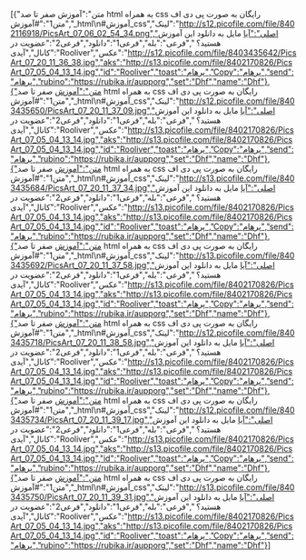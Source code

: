 [{"متن":"آموزش صفر تا صد html به همراه css رایگان به صورت پی دی اف ","متن1":"#آموزش_html\n#آموزش_css","لینک":"http://s12.picofile.com/file/8402116918/PicsArt_07_06_02_54_34.png","اصلی":"آیا مایل به دانلود این آموزش هستید؟ ","فرعی":"بله","فرعی1":"دانلود","فرعی2":"عضویت در کانال","آیدی":"Rooliver","عکس":"http://s12.picofile.com/file/8403435642/PicsArt_07_20_11_36_38.jpg","aks":"http://s13.picofile.com/file/8402170826/PicsArt_07_05_04_13_14.jpg","id":"Rooliver","toast":"پرهام","Copy":"پرهام","send":"پرهام","rubino":"https://rubika.ir/aupporg","set":"Dhf","name":"Dhf"},{"متن":"آموزش صفر تا صد html به همراه css رایگان به صورت پی دی اف ","متن1":"#آموزش_html\n#آموزش_css","لینک":"http://s12.picofile.com/file/8403435650/PicsArt_07_20_11_37_09.jpg","اصلی":"آیا مایل به دانلود این آموزش هستید؟ ","فرعی":"بله","فرعی1":"دانلود","فرعی2":"عضویت در کانال","آیدی":"Rooliver","عکس":"http://s13.picofile.com/file/8402170826/PicsArt_07_05_04_13_14.jpg","aks":"http://s13.picofile.com/file/8402170826/PicsArt_07_05_04_13_14.jpg","id":"Rooliver","toast":"پرهام","Copy":"پرهام","send":"پرهام","rubino":"https://rubika.ir/aupporg","set":"Dhf","name":"Dhf"},{"متن":"آموزش صفر تا صد html به همراه css رایگان به صورت پی دی اف ","متن1":"#آموزش_html\n#آموزش_css","لینک":"http://s13.picofile.com/file/8403435684/PicsArt_07_20_11_37_34.jpg","اصلی":"آیا مایل به دانلود این آموزش هستید؟ ","فرعی":"بله","فرعی1":"دانلود","فرعی2":"عضویت در کانال","آیدی":"Rooliver","عکس":"http://s13.picofile.com/file/8402170826/PicsArt_07_05_04_13_14.jpg","aks":"http://s13.picofile.com/file/8402170826/PicsArt_07_05_04_13_14.jpg","id":"Rooliver","toast":"پرهام","Copy":"پرهام","send":"پرهام","rubino":"https://rubika.ir/aupporg","set":"Dhf","name":"Dhf"},{"متن":"آموزش صفر تا صد html به همراه css رایگان به صورت پی دی اف ","متن1":"#آموزش_html\n#آموزش_css","لینک":"http://s13.picofile.com/file/8403435692/PicsArt_07_20_11_37_58.jpg","اصلی":"آیا مایل به دانلود این آموزش هستید؟ ","فرعی":"بله","فرعی1":"دانلود","فرعی2":"عضویت در کانال","آیدی":"Rooliver","عکس":"http://s13.picofile.com/file/8402170826/PicsArt_07_05_04_13_14.jpg","aks":"http://s13.picofile.com/file/8402170826/PicsArt_07_05_04_13_14.jpg","id":"Rooliver","toast":"پرهام","Copy":"پرهام","send":"پرهام","rubino":"https://rubika.ir/aupporg","set":"Dhf","name":"Dhf"},{"متن":"آموزش صفر تا صد html به همراه css رایگان به صورت پی دی اف ","متن1":"#آموزش_html\n#آموزش_css","لینک":"http://s12.picofile.com/file/8403435718/PicsArt_07_20_11_38_58.jpg","اصلی":"آیا مایل به دانلود این آموزش هستید؟ ","فرعی":"بله","فرعی1":"دانلود","فرعی2":"عضویت در کانال","آیدی":"Rooliver","عکس":"http://s13.picofile.com/file/8402170826/PicsArt_07_05_04_13_14.jpg","aks":"http://s13.picofile.com/file/8402170826/PicsArt_07_05_04_13_14.jpg","id":"Rooliver","toast":"پرهام","Copy":"پرهام","send":"پرهام","rubino":"https://rubika.ir/aupporg","set":"Dhf","name":"Dhf"},{"متن":"آموزش صفر تا صد html به همراه css رایگان به صورت پی دی اف ","متن1":"#آموزش_html\n#آموزش_css","لینک":"http://s12.picofile.com/file/8403435734/PicsArt_07_20_11_39_17.jpg","اصلی":"آیا مایل به دانلود این آموزش هستید؟ ","فرعی":"بله","فرعی1":"دانلود","فرعی2":"عضویت در کانال","آیدی":"Rooliver","عکس":"http://s13.picofile.com/file/8402170826/PicsArt_07_05_04_13_14.jpg","aks":"http://s13.picofile.com/file/8402170826/PicsArt_07_05_04_13_14.jpg","id":"Rooliver","toast":"پرهام","Copy":"پرهام","send":"پرهام","rubino":"https://rubika.ir/aupporg","set":"Dhf","name":"Dhf"},{"متن":"آموزش صفر تا صد html به همراه css رایگان به صورت پی دی اف ","متن1":"#آموزش_html\n#آموزش_css","لینک":"http://s13.picofile.com/file/8403435750/PicsArt_07_20_11_39_31.jpg","اصلی":"آیا مایل به دانلود این آموزش هستید؟ ","فرعی":"بله","فرعی1":"دانلود","فرعی2":"عضویت در کانال","آیدی":"Rooliver","عکس":"http://s13.picofile.com/file/8402170826/PicsArt_07_05_04_13_14.jpg","aks":"http://s13.picofile.com/file/8402170826/PicsArt_07_05_04_13_14.jpg","id":"Rooliver","toast":"پرهام","Copy":"پرهام","send":"پرهام","rubino":"https://rubika.ir/aupporg","set":"Dhf","name":"Dhf"}]

